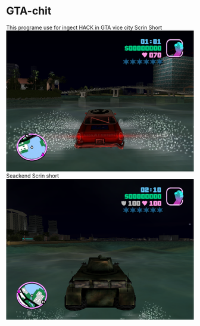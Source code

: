 # GTA-chit
This programe use for ingect HACK in GTA vice city
Scrin Short
![alt text](https://github.com/sabbir28/GTA-chit/blob/main/1.png?raw=true)
Seackend Scrin short
![alt text](https://github.com/sabbir28/GTA-chit/blob/main/2.png?raw=true)
